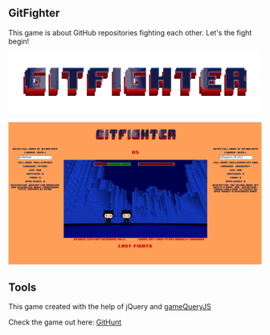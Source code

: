 ## GitFighter

This game is about GitHub repositories fighting each other.
Let's the fight begin!

[<img src="https://github.com/railla/game-off-2012/raw/master/static/logo_.png"/>](http://githunt.com/)

[<img src="https://github.com/railla/game-off-2012/raw/master/static/scr.png"/>](http://githunt.com/)

## Tools

This game created with the help of jQuery and [gameQueryJS](http://gamequeryjs.com/)

Check the game out here: [GitHunt](http://githunt.com/)
